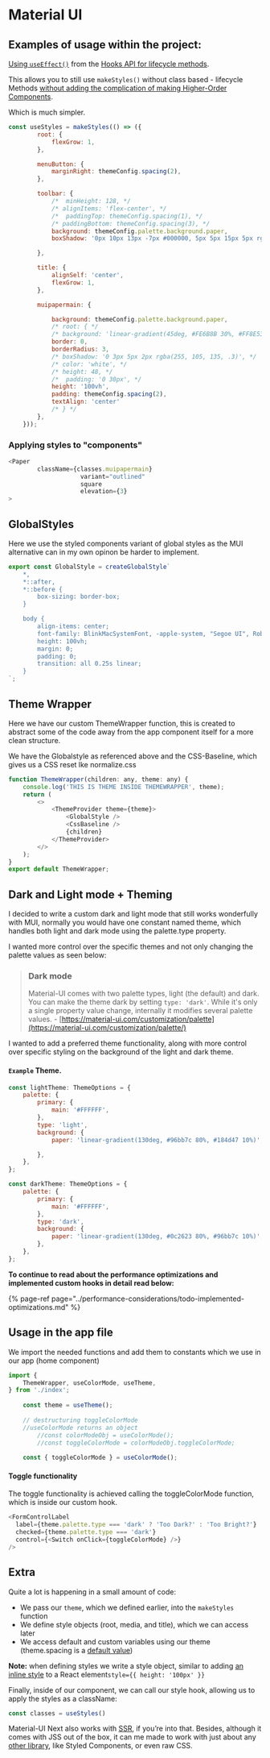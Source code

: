 # Material UI

## Examples of usage within the project:

[Using `useEffect()`](https://reactjs.org/docs/hooks-effect.html) from the [Hooks API for lifecycle methods](https://reactjs.org/docs/hooks-faq.html#do-hooks-cover-all-use-cases-for-classes).   
  
This allows you to still use `makeStyles()` without class based - lifecycle Methods [without adding the complication of making Higher-Order Components](https://reactjs.org/docs/hooks-faq.html#do-hooks-replace-render-props-and-higher-order-components). 

Which is much simpler.

```javascript
const useStyles = makeStyles(() => ({
		root: {
			flexGrow: 1,
		},

		menuButton: {
			marginRight: themeConfig.spacing(2),
		},

		toolbar: {
			/*  minHeight: 128, */
			/* alignItems: 'flex-center', */
			/*  paddingTop: themeConfig.spacing(1), */
			/* paddingBottom: themeConfig.spacing(3), */
			background: themeConfig.palette.background.paper,
			boxShadow: '0px 10px 13px -7px #000000, 5px 5px 15px 5px rgba(0, 0, 0, 0)',

		},

		title: {
			alignSelf: 'center',
			flexGrow: 1,
		},

		muipapermain: {

			background: themeConfig.palette.background.paper,
			/* root: { */
			/* background: 'linear-gradient(45deg, #FE6B8B 30%, #FF8E53 90%)', */
			border: 0,
			borderRadius: 3,
			/* boxShadow: '0 3px 5px 2px rgba(255, 105, 135, .3)', */
			/* color: 'white', */
			/* height: 48, */
			/*  padding: '0 30px', */
			height: '100vh',
			padding: themeConfig.spacing(2),
			textAlign: 'center'
			/* } */
		},
	}));
```

### Applying styles to "components"

```javascript
<Paper
		className={classes.muipapermain}
					variant="outlined"
					square
					elevation={3}
>
```

## GlobalStyles

Here we use the styled components variant of global styles as the MUI alternative can in my own opinon be harder to implement.

```javascript
export const GlobalStyle = createGlobalStyle`
	*,
	*::after,
	*::before {
		box-sizing: border-box;
	}

	body {
		align-items: center;
		font-family: BlinkMacSystemFont, -apple-system, "Segoe UI", Roboto, Helvetica, Arial, sans-serif;
		height: 100vh;
		margin: 0;
		padding: 0;
		transition: all 0.25s linear;
	}
`;
```

## Theme Wrapper

Here we have our custom ThemeWrapper function, this is created to abstract some of the code away from the app component itself for a more clean structure.

We have the Globalstyle as referenced above and the CSS-Baseline, which gives us a CSS reset lke normalize.css

```javascript
function ThemeWrapper(children: any, theme: any) {
	console.log('THIS IS THEME INSIDE THEMEWRAPPER', theme);
	return (
		<>
			<ThemeProvider theme={theme}>
				<GlobalStyle />
				<CssBaseline />
				{children}
			</ThemeProvider>
		</>
	);
}
export default ThemeWrapper;

```

## Dark and Light mode + Theming

I decided to write a custom dark and light mode that still works wonderfully with MUI, normally you would have one constant named theme, which handles both light and dark mode using the palette.type property.

I wanted more control over the specific themes and not only changing the palette values as seen below:

> ### Dark mode
>
> Material-UI comes with two palette types, light \(the default\) and dark. You can make the theme dark by setting `type: 'dark'`. While it's only a single property value change, internally it modifies several palette values. - [https://material-ui.com/customization/palette](https://material-ui.com/customization/palette/)

I wanted to add a preferred theme functionality, along with more control over specific styling on the background of the light and dark theme.

#### `Example` Theme.

```javascript
const lightTheme: ThemeOptions = {
	palette: {
		primary: {
			main: '#FFFFFF',
		},
		type: 'light',
		background: {
			paper: 'linear-gradient(130deg, #96bb7c 80%, #184d47 10%)',

		},
	},
};

const darkTheme: ThemeOptions = {
	palette: {
		primary: {
			main: '#FFFFFF',
		},
		type: 'dark',
		background: {
			paper: 'linear-gradient(130deg, #0c2623 80%, #96bb7c 10%)',
		},
	},
};


```

**To continue to read about the performance optimizations and implemented custom hooks in detail read below:**

{% page-ref page="../performance-considerations/todo-implemented-optimizations.md" %}



## Usage in the app file

We import the needed functions and add them to constants which we use in our app \(home component\)

```javascript
import {
	ThemeWrapper, useColorMode, useTheme,
} from './index';
	
	const theme = useTheme();
	
	// destructuring toggleColorMode
	//useColorMode returns an object
		//const colorModeObj = useColorMode();
		//const toggleColorMode = colorModeObj.toggleColorMode;
		
	const { toggleColorMode } = useColorMode();
```

#### Toggle functionality

The toggle functionality is achieved calling the toggleColorMode function, which is inside our custom hook.

```javascript
<FormControlLabel
  label={theme.palette.type === 'dark' ? 'Too Dark?' : 'Too Bright?'}
  checked={theme.palette.type === 'dark'}
  control={<Switch onClick={toggleColorMode} />}
/>
```

## Extra

Quite a lot is happening in a small amount of code:

* We pass our `theme`, which we defined earlier, into the `makeStyles` function
* We define style objects \(root, media, and title\), which we can access later
* We access default and custom variables using our theme \(theme.spacing is a [default value](https://material-ui.com/customization/default-theme/)\)

**Note:** when defining styles we write a style object, similar to adding [an inline style](https://codeburst.io/4-four-ways-to-style-react-components-ac6f323da822) to a React element`style={{ height: '100px' }}`

Finally, inside of our component, we can call our style hook, allowing us to apply the styles as a className:

```javascript
const classes = useStyles()
```

Material-UI Next also works with [SSR](https://material-ui-next.com/guides/server-rendering/), if you’re into that. Besides, although it comes with JSS out of the box, it can me made to work with just about any [other library](https://material-ui-next.com/guides/interoperability/), like Styled Components, or even raw CSS.

